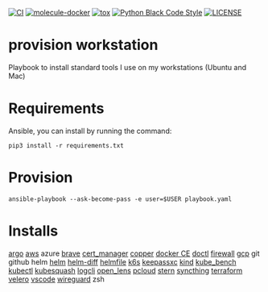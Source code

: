 [![CI](https://github.com/pampatzoglou/provision-workstation/actions/workflows/ci.yaml/badge.svg)](https://github.com/pampatzoglou/provision-workstation/actions/workflows/ci.yaml)
[![molecule-docker](https://badge.fury.io/py/molecule-docker.svg)](https://badge.fury.io/py/molecule-docker)
[![tox](https://github.com/pampatzoglou/provision-workstation/actions/workflows/tox.yaml/badge.svg)](https://github.com/pampatzoglou/provision-workstation/actions/workflows/tox.yaml)
[![Python Black Code Style](https://img.shields.io/badge/code%20style-black-000000.svg)](https://github.com/python/black)
[![LICENSE](https://img.shields.io/badge/license-MIT-brightgreen.svg)](https://github.com/pampatzoglou/provision-workstation/blob/main/LICENSE)

# provision workstation

Playbook to install standard tools I use on my workstations (Ubuntu and Mac)

# Requirements

Ansible, you can install by running the command:

```
pip3 install -r requirements.txt
```

# Provision

```
ansible-playbook --ask-become-pass -e user=$USER playbook.yaml
```

# Installs

[argo](https://github.com/argoproj/argo-workflows)
[aws](https://aws.amazon.com/cli/)
azure
[brave](https://brave.com/)
[cert_manager](https://github.com/cert-manager/cert-manager)
[copper](https://github.com/cloud66-oss/copper)
[docker CE](https://download.docker.com)
[doctl](https://github.com/digitalocean/doctl)
[firewall](https://help.ubuntu.com/community/UFW)
[gcp](https://cloud.google.com/sdk/gcloud)
git
github
helm
    [helm](https://helm.sh/)
    [helm-diff](https://github.com/databus23/helm-diff)
    [helmfile](https://github.com/helmfile/helmfile)
[k6s](https://k6.io/)
[keepassxc](https://keepassxc.org/)
[kind](https://kind.sigs.k8s.io/)
[kube_bench](https://github.com/aquasecurity/kube-bench)
[kubectl](https://kubernetes.io/docs/tasks/tools/)
[kubesquash](https://github.com/solo-io/squash)
[logcli](https://grafana.com/docs/loki/latest/tools/logcli/)
[open_lens](https://github.com/MuhammedKalkan/OpenLens)
[pcloud](https://www.pcloud.com)
[stern](https://github.com/stern/stern)
[syncthing](https://syncthing.net)
[terraform](https://www.terraform.io/)
[velero](https://github.com/vmware-tanzu/velero)
[vscode](https://code.visualstudio.com)
[wireguard](https://www.wireguard.com)
zsh
